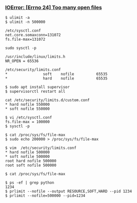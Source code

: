 ### [IOError: [Errno 24] Too many open files](https://medium.com/hbsmith/too-many-open-files-%EC%97%90%EB%9F%AC-%EB%8C%80%EC%9D%91%EB%B2%95-9b388aea4d4e)

    $ ulimit -a
    $ ulimit -n 500000
    
    /etc/sysctl.conf
    net.core.somaxconn=131072
    fs.file-max=131072
    
    sudo sysctl -p
    
    /usr/include/linux/limits.h
    NR_OPEN = 65536
    
    /etc/security/limits.conf
    *                soft    nofile          65535
    *                hard    nofile          65535
    
    $ sudo apt install supervisor
    $ supervisorctl restart all
    
    cat /etc/security/limits.d/custom.conf
    * hard nofile 550000
    * soft nofile 550000
    
    $ vi /etc/sysctl.conf
    fs.file-max = 100000
    $ sysctl -p
    
    $ cat /proc/sys/fs/file-max
    $ sudo echo 200000 > /proc/sys/fs/file-max
    
    $ vim  /etc/security/limits.conf
    * hard nofile 500000
    * soft nofile 500000
    root hard nofile 500000
    root soft nofile 500000
    
    $ cat /proc/sys/fs/file-max
    
    $ ps -ef | grep python
    1234
    $ prlimit --nofile --output RESOURCE,SOFT,HARD --pid 1234
    $ prlimit --nofile=500000 --pid=1234
